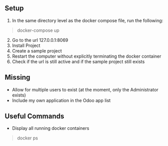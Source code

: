 ## Setup
1. In the same directory level as the docker compose file, run the following:
> docker-compose up
2. Go to the url 127.0.0.1:8069
3. Install Project
4. Create a sample project
5. Restart the computer without explicitly terminating the docker container
6. Check if the url is still active and if the sample project still exists

## Missing
- Allow for multiple users to exist (at the moment, only the Administrator exists)
- Include my own application in the Odoo app list

## Useful Commands
- Display all running docker containers
> docker ps